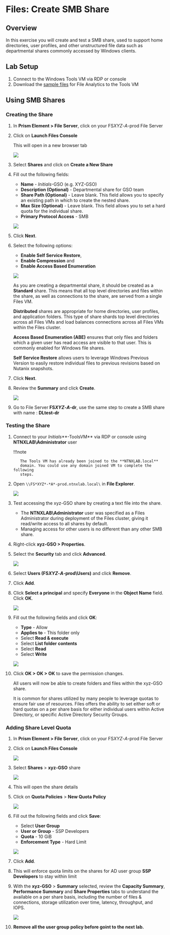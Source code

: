 # Files: Create SMB Share

## Overview

In this exercise you will create and test a SMB share, used to support home directories, user profiles, and other unstructured file data such as departmental shares commonly accessed by Windows clients.

## Lab Setup

1.  Connect to the Windows Tools VM via RDP or console
2.  Download the [sample files](<https://peerresources.blob.core.windows.net/sample-data/SampleData_Small.zip>) for File Analytics to the Tools VM

## Using SMB Shares

### Creating the Share

1.  In **Prism Element > File Server**, click on your FS*XYZ*-*A*-prod File Server

2.  Click on **Launch Files Console** 
    
    This will open in a new browser tab

    ![](images/13.png)

3.  Select **Shares** and click on **Create a New Share**

4.  Fill out the following fields:

    -   **Name** - *Initials*-GSO (e.g. XYZ-GSO)
    -   **Description (Optional)** - Departmental share for GSO team
    -   **Share Path (Optional)** - Leave blank. This field allows you
        to specify an existing path in which to create the nested share.
    -   **Max Size (Optional)** - Leave blank. This field allows you to set a hard quota for the individual share.
    -   **Primary Protocol Access** - SMB

    ![](images/14.png)

5.  Click **Next**.

6.  Select the following options:

    -   **Enable Self Service Restore**,
    -   **Enable Compression** and
    -   **Enable Access Based Enumeration**

    ![](images/15.png)

    As you are creating a departmental share, it should be created as a
    **Standard** share. This means that all top level directories and
    files within the share, as well as connections to the share, are
    served from a single Files VM.

    **Distributed** shares are appropriate for home directories, user
    profiles, and application folders. This type of share shards top
    level directories across all Files VMs and load balances connections
    across all Files VMs within the Files cluster.

    **Access Based Enumeration (ABE)** ensures that only files and
    folders which a given user has read access are visible to that user.
    This is commonly enabled for Windows file shares.

    **Self Service Restore** allows users to leverage Windows Previous
    Version to easily restore individual files to previous revisions
    based on Nutanix snapshots.

7.  Click **Next**.

8.  Review the **Summary** and click **Create**.

    ![](images/16.png)

9.  Go to File Server **FS*XYZ*-*A*-dr**, use the same step to create a SMB share with name : **DLtest-dr**

### Testing the Share

1.  Connect to your *Initials***-ToolsVM** via RDP or console using
    **NTNXLAB\\Administrator** user

    !!!note

           The Tools VM has already been joined to the **NTNXLAB.local**
           domain. You could use any domain joined VM to complete the following
           steps.

2.  Open `\\FS*XYZ*-*A*-prod.ntnxlab.local\` in **File Explorer**.

    ![](images/17.png)

3.  Test accessing the xyz-GSO share by creating a text file into the share.

    -   The **NTNXLAB\\Administrator** user was specified as a Files
        Administrator during deployment of the Files cluster, giving it
        read/write access to all shares by default.
    -   Managing access for other users is no different than any other
        SMB share.

4.  Right-click **xyz-GSO \> Properties**.

5.  Select the **Security** tab and click **Advanced**.

    ![](images/19.png)

6.  Select **Users (FS*XYZ*-*A*-prod\\Users)** and click **Remove**.

7.  Click **Add**.

8.  Click **Select a principal** and specify **Everyone** in the
    **Object Name** field. Click **OK**.

    ![](images/20.png)

9.  Fill out the following fields and click **OK**:

    -   **Type** - Allow
    -   **Applies to** - This folder only
    -   Select **Read & execute**
    -   Select **List folder contents**
    -   Select **Read**
    -   Select **Write**

    ![](images/21.png)

10. Click **OK \> OK \> OK** to save the permission changes.

    All users will now be able to create folders and files within the xyz-GSO share.

    It is common for shares utilized by many people to leverage quotas to ensure fair use of resources. Files offers the ability to set either soft or hard quotas on a per share basis for either
    individual users within Active Directory, or specific Active
    Directory Security Groups.

### Adding Share Level Quota

1.  In **Prism Element \> File Server**, click on your FS*XYZ*-*A*-prod File Server

2.  Click on **Launch Files Console**

    ![](images/13.png)

3.  Select **Shares** \> **xyz-GSO** share

    ![](images/21-1.png)

4.  This will open the share details

5.  Click on **Quota Policies** \> **New Quota Policy**

    ![](images/21-3.png)

6.  Fill out the following fields and click **Save**:

    -   Select **User Group**
    -   **User or Group** - SSP Developers
    -   **Quota** - 10 GiB
    -   **Enforcement Type** - Hard Limit

    ![](images/22.png)

7.  Click **Add**.

8.  This will enforce quota limits on the shares for AD user group **SSP
    Developers** to stay within limit

9.  With the **xyz-GSO** \> **Summary** selected, review the
    **Capacity Summary**, **Performance Summary** and **Share
    Properties** tabs to understand the available on a per share basis,
    including the number of files & connections, storage utilization
    over time, latency, throughput, and IOPS.

    ![](images/23.png)

10. **Remove all the user group policy before goint to the next lab.**
